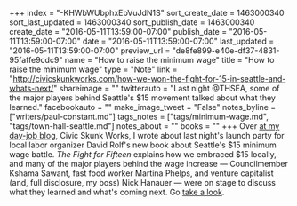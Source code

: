 +++
index = "-KHWbWUbphxEbVuJdN1S"
sort_create_date = 1463000340
sort_last_updated = 1463000340
sort_publish_date = 1463000340
create_date = "2016-05-11T13:59:00-07:00"
publish_date = "2016-05-11T13:59:00-07:00"
date = "2016-05-11T13:59:00-07:00"
last_updated = "2016-05-11T13:59:00-07:00"
preview_url = "de8fe899-e40e-df37-4831-95faffe9cdc9"
name = "How to raise the minimum wage"
title = "How to raise the minimum wage"
type = "Note"
link = "http://civicskunkworks.com/how-we-won-the-fight-for-15-in-seattle-and-whats-next/"
shareimage = ""
twitterauto = "Last night @THSEA, some of the major players behind Seattle's $15 movement talked about what they learned."
facebookauto = ""
make_image_tweet = "False"
notes_byline = ["writers/paul-constant.md"]
tags_notes = ["tags/minimum-wage.md", "tags/town-hall-seattle.md"]
notes_about = ""
books = ""
+++
Over [at my day-job blog](http://civicskunkworks.com/how-we-won-the-fight-for-15-in-seattle-and-whats-next/), Civic Skunk Works, I wrote about last night's launch party for local labor organizer David Rolf's new book about Seattle's $15 minimum wage battle. *The Fight for Fifteen* explains how we embraced $15 locally, and many of the major players behind the wage increase — Councilmember Kshama Sawant, fast food worker Martina Phelps, and venture capitalist (and, full disclosure, my boss) Nick Hanauer — were on stage to discuss what they learned and what's coming next. Go [take a look](http://civicskunkworks.com/how-we-won-the-fight-for-15-in-seattle-and-whats-next/).
